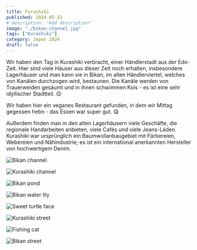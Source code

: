 ```yaml
---
title: Furashiki
published: 2024-05-21
# description: "Add description"
image: "./bikan-channel.jpg"
tags: ["Kurashiki"]
category: Japan 2024
draft: false
---
```


Wir haben den Tag in Kurashiki verbracht, einer Händlerstadt aus der Edo-Zeit. Hier sind viele Häuser aus dieser Zeit noch erhalten, insbesondere Lagerhäuser und man kann sie in Bikan, im alten Händlerviertel, welches von Kanälen durchzogen wird, bestaunen. Die Kanäle werden von Trauerweiden gesäumt und in ihnen schwimmen Kois - es ist eine sehr idyllischer Stadtteil. 😌

Wir haben hier ein veganes Restaurant gefunden, in dem wir Mittag gegessen hebn - das Essen war super gut. 😋

Außerdem finden man in den alten Lagerhäusern viele Geschäfte, die regionale Handarbeiten anbieten, viele Cafés und viele Jeans-Läden.
Kurashiki war ursprünglich ein Baumwollanbaugebiet mit Färbereien, Webereien und Nähindustrie; es ist ein international anerkannten Hersteller von hochwertigem Denim.

![Bikan channel](./bikan-district.jpg)

![Kurashiki channel](./kurashiki-channel.jpg)

![Bikan pond](./bikan-pond.jpg)

![Bikan water lily](./water-lily.jpg)

![Sweet turtle face](./sweet-turtle.jpg)

![Kurashiki street](./kurashiki-street.jpg)

![Fishing cat](./cat.jpg)

![Bikan street](./bikan-street.jpg)


